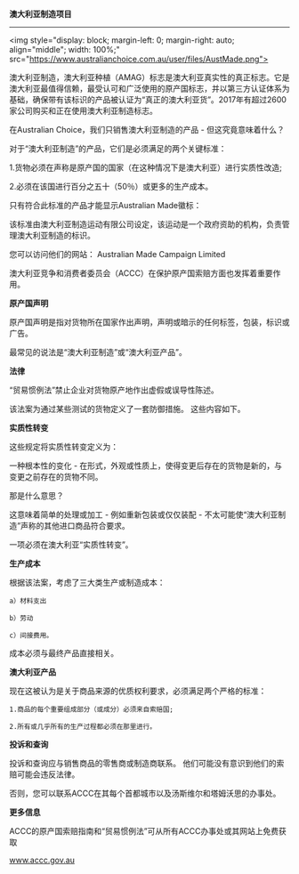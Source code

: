 **澳大利亚制造项目**

---

<img style="display: block;
    margin-left: 0;
    margin-right: auto;
    align="middle";
    width: 100%;" src="https://www.australianchoice.com.au/user/files/AustMade.png">

澳大利亚制造，澳大利亚种植（AMAG）标志是澳大利亚真实性的真正标志。它是澳大利亚最值得信赖，最受认可和广泛使用的原产国标志，并以第三方认证体系为基础，确保带有该标识的产品被认证为“真正的澳大利亚货”。2017年有超过2600家公司购买和正在使用澳大利亚制造标志。

在Australian Choice，我们只销售澳大利亚制造的产品 - 但这究竟意味着什么？

对于“澳大利亚制造”的产品，它们是必须满足的两个关键标准：

1.货物必须在声称是原产国的国家（在这种情况下是澳大利亚）进行实质性改造; 

2.必须在该国进行百分之五十（50％）或更多的生产成本。

只有符合此标准的产品才能显示Australian Made徽标：

该标准由澳大利亚制造运动有限公司设定，该运动是一个政府资助的机构，负责管理澳大利亚制造的标识。

您可以访问他们的网站： Australian Made Campaign Limited


澳大利亚竞争和消费者委员会（ACCC）在保护原产国索赔方面也发挥着重要作用。

**原产国声明**

原产国声明是指对货物所在国家作出声明，声明或暗示的任何标签，包装，标识或广告。

最常见的说法是“澳大利亚制造”或“澳大利亚产品”。

**法律**

“贸易惯例法”禁止企业对货物原产地作出虚假或误导性陈述。

该法案为通过某些测试的货物定义了一套防御措施。 这些内容如下。


**实质性转变**

这些规定将实质性转变定义为：

一种根本性的变化 - 在形式，外观或性质上，使得变更后存在的货物是新的，与变更之前存在的货物不同。

那是什么意思？

这意味着简单的处理或加工 - 例如重新包装或仅仅装配 - 不太可能使“澳大利亚制造”声称的其他进口商品符合要求。

一项必须在澳大利亚“实质性转变”。

**生产成本**

根据该法案，考虑了三大类生产或制造成本：

    a）材料支出
    
    b）劳动
    
    c）间接费用。

成本必须与最终产品直接相关。

**澳大利亚产品**

现在这被认为是关于商品来源的优质权利要求，必须满足两个严格的标准：

    1.商品的每个重要组成部分（或成分）必须来自索赔国; 
    
    2.所有或几乎所有的生产过程都必须在那里进行。

**投诉和查询**

投诉和查询应与销售商品的零售商或制造商联系。 他们可能没有意识到他们的索赔可能会违反法律。

否则，您可以联系ACCC在其每个首都城市以及汤斯维尔和塔姆沃思的办事处。

**更多信息**

ACCC的原产国索赔指南和“贸易惯例法”可从所有ACCC办事处或其网站上免费获取

www.accc.gov.au 
